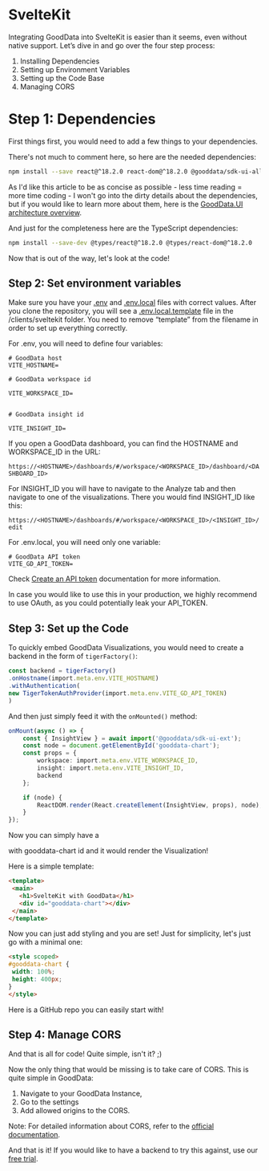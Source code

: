 # SvelteKit

Integrating GoodData into SvelteKit is easier than it seems, even without native support. Let’s dive in and go over the four step process:

1. Installing Dependencies
1. Setting up Environment Variables
1. Setting up the Code Base
1. Managing CORS


# Step 1: Dependencies

First things first, you would need to add a few things to your dependencies.

There's not much to comment here, so here are the needed dependencies:

```bash
npm install --save react@^18.2.0 react-dom@^18.2.0 @gooddata/sdk-ui-all @gooddata/sdk-backend-tiger
```

As I'd like this article to be as concise as possible - less time reading = more time coding - I won't go into the dirty details about the dependencies, but if you would like to learn more about them, here is the [GoodData.UI architecture overview](https://www.gooddata.com/docs/gooddata-ui/latest/architecture/architecture_overview/).


And just for the completeness here are the TypeScript dependencies:

```bash
npm install --save-dev @types/react@^18.2.0 @types/react-dom@^18.2.0
```

Now that is out of the way, let's look at the code!

## Step 2: Set environment variables
Make sure you have your [.env](./.env) and [.env.local](./.env.local.template) files with correct values. After you clone the repository, you will see a [.env.local.template](./.env.local.template) file in the /clients/sveltekit folder. You need to remove “template” from the filename in order to set up everything correctly.

For .env, you will need to define four variables:
```
# GoodData host
VITE_HOSTNAME=

# GoodData workspace id

VITE_WORKSPACE_ID=


# GoodData insight id

VITE_INSIGHT_ID=
```

If you open a GoodData dashboard, you can find the HOSTNAME and WORKSPACE_ID in the URL:

`https://<HOSTNAME>/dashboards/#/workspace/<WORKSPACE_ID>/dashboard/<DASHBOARD_ID>`

For INSIGHT_ID you will have to navigate to the Analyze tab and then navigate to one of the visualizations. There you would find INSIGHT_ID like this:

`https://<HOSTNAME>/dashboards/#/workspace/<WORKSPACE_ID>/<INSIGHT_ID>/edit`

For .env.local, you will need only one variable:

```
# GoodData API token
VITE_GD_API_TOKEN=
```
Check [Create an API token](https://www.gooddata.com/developers/cloud-native/doc/cloud/getting-started/create-api-token/) documentation for more information.

In case you would like to use this in your production, we highly recommend to use OAuth, as you could potentially leak your API_TOKEN.

## Step 3: Set up the Code

To quickly embed GoodData Visualizations, you would need to create a backend in the form of `tigerFactory()`:

```typescript
const backend = tigerFactory()
.onHostname(import.meta.env.VITE_HOSTNAME)
.withAuthentication(
new TigerTokenAuthProvider(import.meta.env.VITE_GD_API_TOKEN)
)
```

And then just simply feed it with the `onMounted()` method:

```typescript
onMount(async () => {
    const { InsightView } = await import('@gooddata/sdk-ui-ext');
    const node = document.getElementById('gooddata-chart');
    const props = {
        workspace: import.meta.env.VITE_WORKSPACE_ID,
        insight: import.meta.env.VITE_INSIGHT_ID,
        backend
    };

    if (node) {
        ReactDOM.render(React.createElement(InsightView, props), node);
    }
});
```

Now you can simply have a <div> with gooddata-chart id and it would render the Visualization!

Here is a simple template:

```html
<template>
 <main>
   <h1>SvelteKit with GoodData</h1>
   <div id="gooddata-chart"></div>
 </main>
</template>
```
Now you can just add styling and you are set! Just for simplicity, let's just go with a minimal one:

```html
<style scoped>
#gooddata-chart {
 width: 100%;
 height: 400px;
}
</style>
```


Here is a GitHub repo you can easily start with!

## Step 4: Manage CORS
And that is all for code! Quite simple, isn't it? ;)

Now the only thing that would be missing is to take care of CORS. This is quite simple in GoodData:
1. Navigate to your GoodData Instance,
1. Go to the settings
1. Add allowed origins to the CORS.

Note: For detailed information about CORS, refer to the [official documentation](https://www.gooddata.com/docs/cloud/manage-organization/set-up-cors-for-organization/).

And that is it! If you would like to have a backend to try this against, use our [free trial](https://www.gooddata.com/trial/).